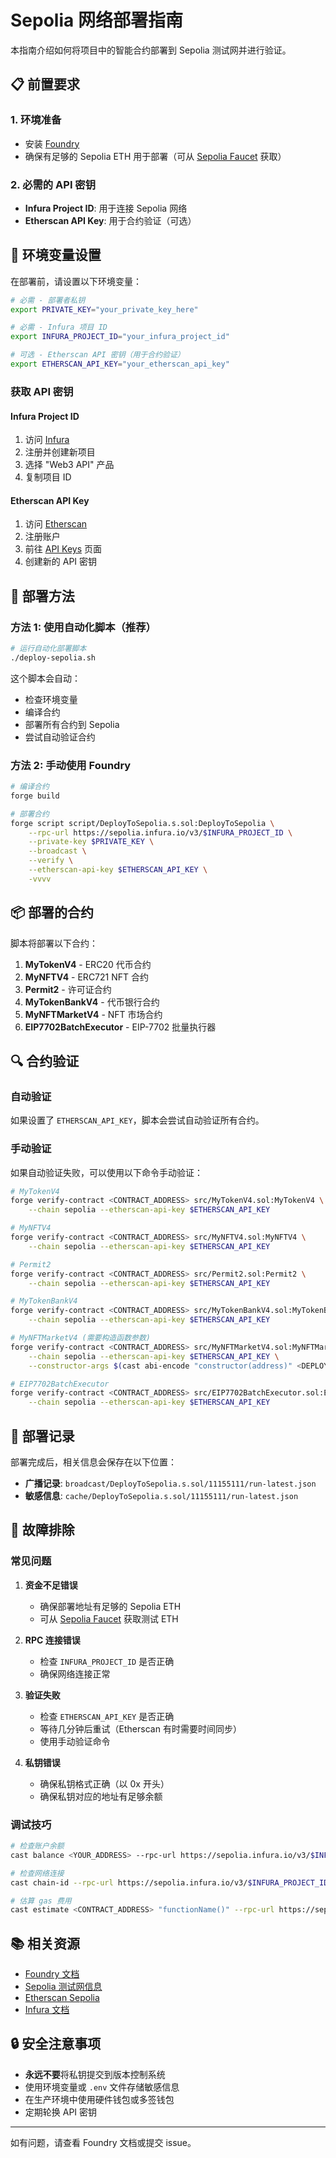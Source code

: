 # Sepolia 网络部署指南

本指南介绍如何将项目中的智能合约部署到 Sepolia 测试网并进行验证。

## 📋 前置要求

### 1. 环境准备
- 安装 [Foundry](https://book.getfoundry.sh/getting-started/installation)
- 确保有足够的 Sepolia ETH 用于部署（可从 [Sepolia Faucet](https://sepoliafaucet.com/) 获取）

### 2. 必需的 API 密钥
- **Infura Project ID**: 用于连接 Sepolia 网络
- **Etherscan API Key**: 用于合约验证（可选）

## 🔧 环境变量设置

在部署前，请设置以下环境变量：

```bash
# 必需 - 部署者私钥
export PRIVATE_KEY="your_private_key_here"

# 必需 - Infura 项目 ID
export INFURA_PROJECT_ID="your_infura_project_id"

# 可选 - Etherscan API 密钥（用于合约验证）
export ETHERSCAN_API_KEY="your_etherscan_api_key"
```

### 获取 API 密钥

#### Infura Project ID
1. 访问 [Infura](https://infura.io/)
2. 注册并创建新项目
3. 选择 "Web3 API" 产品
4. 复制项目 ID

#### Etherscan API Key
1. 访问 [Etherscan](https://etherscan.io/)
2. 注册账户
3. 前往 [API Keys](https://etherscan.io/myapikey) 页面
4. 创建新的 API 密钥

## 🚀 部署方法

### 方法 1: 使用自动化脚本（推荐）

```bash
# 运行自动化部署脚本
./deploy-sepolia.sh
```

这个脚本会自动：
- 检查环境变量
- 编译合约
- 部署所有合约到 Sepolia
- 尝试自动验证合约

### 方法 2: 手动使用 Foundry

```bash
# 编译合约
forge build

# 部署合约
forge script script/DeployToSepolia.s.sol:DeployToSepolia \
    --rpc-url https://sepolia.infura.io/v3/$INFURA_PROJECT_ID \
    --private-key $PRIVATE_KEY \
    --broadcast \
    --verify \
    --etherscan-api-key $ETHERSCAN_API_KEY \
    -vvvv
```

## 📦 部署的合约

脚本将部署以下合约：

1. **MyTokenV4** - ERC20 代币合约
2. **MyNFTV4** - ERC721 NFT 合约
3. **Permit2** - 许可证合约
4. **MyTokenBankV4** - 代币银行合约
5. **MyNFTMarketV4** - NFT 市场合约
6. **EIP7702BatchExecutor** - EIP-7702 批量执行器

## 🔍 合约验证

### 自动验证
如果设置了 `ETHERSCAN_API_KEY`，脚本会尝试自动验证所有合约。

### 手动验证
如果自动验证失败，可以使用以下命令手动验证：

```bash
# MyTokenV4
forge verify-contract <CONTRACT_ADDRESS> src/MyTokenV4.sol:MyTokenV4 \
    --chain sepolia --etherscan-api-key $ETHERSCAN_API_KEY

# MyNFTV4
forge verify-contract <CONTRACT_ADDRESS> src/MyNFTV4.sol:MyNFTV4 \
    --chain sepolia --etherscan-api-key $ETHERSCAN_API_KEY

# Permit2
forge verify-contract <CONTRACT_ADDRESS> src/Permit2.sol:Permit2 \
    --chain sepolia --etherscan-api-key $ETHERSCAN_API_KEY

# MyTokenBankV4
forge verify-contract <CONTRACT_ADDRESS> src/MyTokenBankV4.sol:MyTokenBankV4 \
    --chain sepolia --etherscan-api-key $ETHERSCAN_API_KEY

# MyNFTMarketV4 (需要构造函数参数)
forge verify-contract <CONTRACT_ADDRESS> src/MyNFTMarketV4.sol:MyNFTMarketV4 \
    --chain sepolia --etherscan-api-key $ETHERSCAN_API_KEY \
    --constructor-args $(cast abi-encode "constructor(address)" <DEPLOYER_ADDRESS>)

# EIP7702BatchExecutor
forge verify-contract <CONTRACT_ADDRESS> src/EIP7702BatchExecutor.sol:EIP7702BatchExecutor \
    --chain sepolia --etherscan-api-key $ETHERSCAN_API_KEY
```

## 📁 部署记录

部署完成后，相关信息会保存在以下位置：

- **广播记录**: `broadcast/DeployToSepolia.s.sol/11155111/run-latest.json`
- **敏感信息**: `cache/DeployToSepolia.s.sol/11155111/run-latest.json`

## 🔧 故障排除

### 常见问题

1. **资金不足错误**
   - 确保部署地址有足够的 Sepolia ETH
   - 可从 [Sepolia Faucet](https://sepoliafaucet.com/) 获取测试 ETH

2. **RPC 连接错误**
   - 检查 `INFURA_PROJECT_ID` 是否正确
   - 确保网络连接正常

3. **验证失败**
   - 检查 `ETHERSCAN_API_KEY` 是否正确
   - 等待几分钟后重试（Etherscan 有时需要时间同步）
   - 使用手动验证命令

4. **私钥错误**
   - 确保私钥格式正确（以 0x 开头）
   - 确保私钥对应的地址有足够余额

### 调试技巧

```bash
# 检查账户余额
cast balance <YOUR_ADDRESS> --rpc-url https://sepolia.infura.io/v3/$INFURA_PROJECT_ID

# 检查网络连接
cast chain-id --rpc-url https://sepolia.infura.io/v3/$INFURA_PROJECT_ID

# 估算 gas 费用
cast estimate <CONTRACT_ADDRESS> "functionName()" --rpc-url https://sepolia.infura.io/v3/$INFURA_PROJECT_ID
```

## 📚 相关资源

- [Foundry 文档](https://book.getfoundry.sh/)
- [Sepolia 测试网信息](https://sepolia.dev/)
- [Etherscan Sepolia](https://sepolia.etherscan.io/)
- [Infura 文档](https://docs.infura.io/)

## 🔒 安全注意事项

- **永远不要**将私钥提交到版本控制系统
- 使用环境变量或 `.env` 文件存储敏感信息
- 在生产环境中使用硬件钱包或多签钱包
- 定期轮换 API 密钥

---

如有问题，请查看 Foundry 文档或提交 issue。